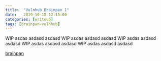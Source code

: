 ```yaml
---
title:  "Vulnhub Brainpan 1"
date:   2019-10-18 12:15:00
categories: [writeup]
tags: [brainpan-vulnhub]
---
```


WIP asdas asdasd asdasd 
WIP asdas asdasd asdasd
WIP asdas asdasd asdasd
WIP asdas asdasd asdasd
WIP asdas asdasd asdasd

[brainpan][brainpan-link]

[brainpan-link]: https://www.vulnhub.com/entry/brainpan-1,51/
